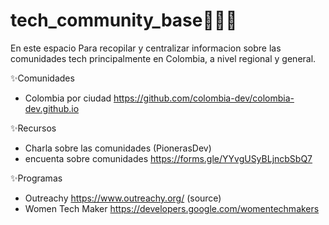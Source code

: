 # tech_community_base👩🏽‍💻
En este espacio Para recopilar y centralizar informacion sobre las comunidades tech principalmente en Colombia, a nivel regional y general.

✨Comunidades
* Colombia por ciudad https://github.com/colombia-dev/colombia-dev.github.io


✨Recursos
* Charla sobre las comunidades (PionerasDev)
* encuenta sobre comunidades https://forms.gle/YYvgUSyBLjncbSbQ7

✨Programas
* Outreachy https://www.outreachy.org/ (source)
* Women Tech Maker https://developers.google.com/womentechmakers
